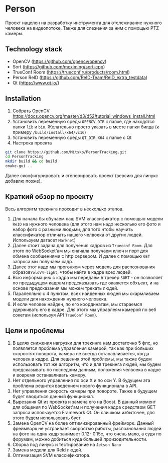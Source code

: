 # Person 

Проект нацелен на разработку инструмента для отслеживание нужного человека на видеопотоке. Также для слежения за ним с помощью PTZ камеры.

## Technology stack

- OpenCV (https://github.com/opencv/opencv)
- Sort (https://github.com/mcximing/sort-cpp)
- TrueConf Room (https://trueconf.ru/products/room.html)
- Person ReID (https://github.com/ReID-Team/ReID_extra_testdata)
- Qt (https://www.qt.io/)

## Installation

1) Собрать OpenCV https://docs.opencv.org/master/d3/d52/tutorial_windows_install.html
2) Установить переменную среды ```OPENCV_DIR``` к папке, где находятся папки ```lib``` и ```bin```. Желательно просто указать в месте папки билда (к примеру ```/build/install/x64/vc16```)
3) Установить переменную среды ```QT_DIR_X64``` к папке с Qt
4) Настрока проекта

```sh
git clone https://github.com/Mitsko/PersonTracking.git
cd PersonTracking
mkdir build && cd build
cmake-gui ..
```

Далее сконфигурировать и сгенерировать проект (версию для линукс добавлю позже).

## Краткий обзор по проекту

Весь алгоритм трекинга проходит в несколько этапов. 
1) Для начала бы обучаем наш SVM классификатор с помощью модели ```ReID``` на нужного человека (для этого нам надо несколько его фото и набор фото с разными людьми, для того чтобы научить классификатор отличать нашего челвоека от других людей. Используем датасет ```Marknet```)
2) Далее стоит задача для получения кадров из ```Trueconf Room```. Для этого по WebSocket'ам мы сначала получаем ключ и порт для обмена сообщениями с http сервером. И далее с помощью ```GET``` запроса мы получаем кадр. 
3) Далее этот кадр мы прогоняем через модель для распознования образов```YoloV4-light```, чтобы найти в кадре всех людей.
4) Всю информацию с кадра мы передаем в трекер ```SORT``` - он позволяет по предыдущем кадрам предсказывать где окажется обхъект, и на основе предсказания мы можем трекать людей.
5) Паралелльно с 4 пунктом, всех найденных людей мы скармливаем модели для нахождения нужного человека.
6) И если человек найден, по его координатам, мы стараемся удерживать его в кадре. Для этого мы управлеям камерой по веб сокетам (используя API ```TrueConf Room```).

## Цели и проблемы
1) В целях снижения нагрузки для трекинга нам достаточно 5 фпс, но появляется проблема управления камерой, так как при больших скоростях поворота, камера не всегда останавливается, когда человек в кадре. Для решения этой проблемы, мы также будем использовать тот же алгоритм, что и для трекинга людей, мы будем предсказывать по последним данным, положения челвоека в кадре и вовремя останавливать камеру.
2) Нет отдельного управления по оси Х и по оси Y. В будущем эта проблема решится введением нового функционала в API.
3) Нет управления скорость камеры при повороте. Также в будущем будет вводиться данный функционал.
4) Вырезания Qt из проекта и замена его на Boost. В данный момент для общения по WebSocket'ам и получения кадра средством GET запроса используется Framework Qt. Он слишком избыточен, для этого будем использовать буст.
5) Замена OpenCV на более оптимизированный фрейморк. Данный фреймворк не устраивает скоростью работы, распознования людей на фото на один кадр занимает 0.12- 0.15с, что очень мало, а судя по форумам, можно добиться куда большей произодительности.
6) Сборка под линукс и тестирование на ```Jetson Nano```
7) Замена модели для ReId людей. 
8) Оптимизация SVM  классификатора.


